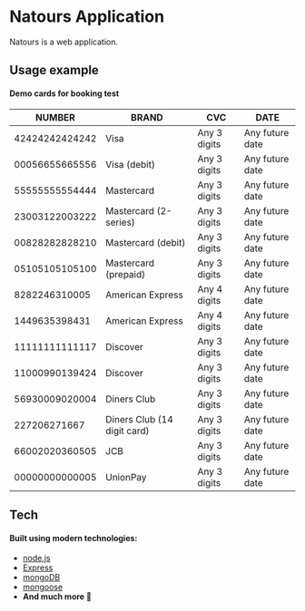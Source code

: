 # Natours Application

Natours is a web application.


## Usage example
#### Demo cards for booking test

| NUMBER         | BRAND                       | CVC          | DATE            |
| -------------- | --------------------------- | ------------ | --------------- |
| 42424242424242 | Visa                        | Any 3 digits | Any future date |
| 00056655665556 | Visa (debit)                | Any 3 digits | Any future date |
| 55555555554444 | Mastercard                  | Any 3 digits | Any future date |
| 23003122003222 | Mastercard (2-series)       | Any 3 digits | Any future date |
| 00828282828210 | Mastercard (debit)          | Any 3 digits | Any future date |
| 05105105105100 | Mastercard (prepaid)        | Any 3 digits | Any future date |
| 8282246310005  | American Express            | Any 4 digits | Any future date |
| 1449635398431  | American Express            | Any 4 digits | Any future date |
| 11111111111117 | Discover                    | Any 3 digits | Any future date |
| 11000990139424 | Discover                    | Any 3 digits | Any future date |
| 56930009020004 | Diners Club                 | Any 3 digits | Any future date |
| 227206271667   | Diners Club (14 digit card) | Any 3 digits | Any future date |
| 66002020360505 | JCB                         | Any 3 digits | Any future date |
| 00000000000005 | UnionPay                    | Any 3 digits | Any future date |


## Tech
#### Built using modern technologies:

- [node.js](https://nodejs.org/)
- [Express](https://expressjs.com/)
- [mongoDB](https://www.mongodb.com/)
- [mongoose](https://mongoosejs.com/)
- **And much more 🤪**

